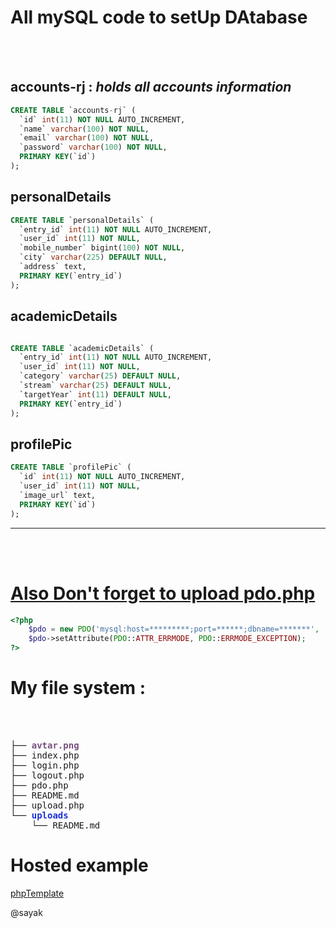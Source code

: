 <h1>All mySQL code to setUp DAtabase</h1>
<br/><br/>

<h2>accounts-rj : <i>holds all accounts information</i></h2>

```sql
CREATE TABLE `accounts-rj` (
  `id` int(11) NOT NULL AUTO_INCREMENT,
  `name` varchar(100) NOT NULL,
  `email` varchar(100) NOT NULL,
  `password` varchar(100) NOT NULL,
  PRIMARY KEY(`id`)
);
```

<h2>personalDetails</h2>

```sql
CREATE TABLE `personalDetails` (
  `entry_id` int(11) NOT NULL AUTO_INCREMENT,
  `user_id` int(11) NOT NULL,
  `mobile_number` bigint(100) NOT NULL,
  `city` varchar(225) DEFAULT NULL,
  `address` text,
  PRIMARY KEY(`entry_id`)
);
```

<h2>academicDetails</h2>

```sql

CREATE TABLE `academicDetails` (
  `entry_id` int(11) NOT NULL AUTO_INCREMENT,
  `user_id` int(11) NOT NULL,
  `category` varchar(25) DEFAULT NULL,
  `stream` varchar(25) DEFAULT NULL,
  `targetYear` int(11) DEFAULT NULL,
  PRIMARY KEY(`entry_id`)
);
```

<h2>profilePic</h2>

```sql
CREATE TABLE `profilePic` (
  `id` int(11) NOT NULL AUTO_INCREMENT,
  `user_id` int(11) NOT NULL,
  `image_url` text,
  PRIMARY KEY(`id`)
);
```

<hr>
<br/><br/>
<a href = "./pdo.php"><div>
<h1>Also Don't forget to upload pdo.php</h1>
<a href = "./pdo.php">

```php
<?php
	$pdo = new PDO('mysql:host=*********;port=******;dbname=*******', '*****', '*******');
    $pdo->setAttribute(PDO::ATTR_ERRMODE, PDO::ERRMODE_EXCEPTION);
?>
```
</a>
</div></a>

<h1>
My file system : </h1></br>
</br>
<pre>├── <font color="#75507B"><b>avtar.png</b></font>
├── index.php
├── login.php
├── logout.php
├── pdo.php
├── README.md
├── upload.php
└── <font color="#1A2FD6"><b>uploads</b></font>
    └── README.md
</pre>
</h1>

<h1>Hosted example</h1>
  <a href = "https://sayak01.epizy.com/rj">phpTemplate</a>


@sayak
